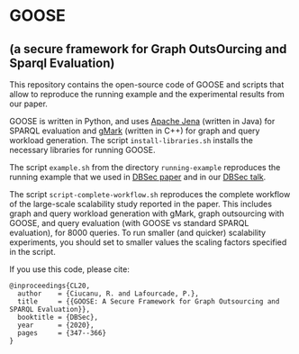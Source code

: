 # GOOSE 
## (a secure framework for Graph OutsOurcing and Sparql Evaluation)

This repository contains the open-source code of GOOSE and scripts that allow to reproduce the running example and the experimental results from our paper.

GOOSE is written in Python, and uses [Apache Jena](https://jena.apache.org/) (written in Java) for SPARQL evaluation and [gMark](https://github.com/graphMark/gmark) (written in C++) for graph and query workload generation.
The script `install-libraries.sh` installs the necessary libraries for running GOOSE.

The script `example.sh` from the directory `running-example` reproduces the running example that we used in [DBSec paper](https://link.springer.com/chapter/10.1007%2F978-3-030-49669-2_20) and in our [DBSec talk](https://www.youtube.com/watch?v=ZhtpulFf3rs).

The script `script-complete-workflow.sh` reproduces the complete workflow of the large-scale scalability study reported in the paper. This includes graph and query workload generation with gMark, graph outsourcing with GOOSE, and query evaluation (with GOOSE vs standard SPARQL evaluation), for 8000 queries.
To run smaller (and quicker) scalability experiments, you should set to smaller values the scaling factors specified in the script.


If you use this code, please cite:

    @inproceedings{CL20,
      author    = {Ciucanu, R. and Lafourcade, P.},
      title     = {{GOOSE: A Secure Framework for Graph Outsourcing and SPARQL Evaluation}},
      booktitle = {DBSec},
      year      = {2020},
      pages     = {347--366}
    }


